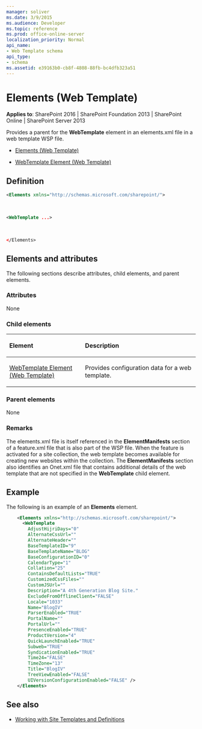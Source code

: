 ```yaml
---
manager: soliver
ms.date: 3/9/2015
ms.audience: Developer
ms.topic: reference
ms.prod: office-online-server
localization_priority: Normal
api_name:
- Web Template schema
api_type:
- schema
ms.assetid: e39163b0-cb8f-4808-88fb-bc4dfb323a51
---
```


# Elements (Web Template)

**Applies to**: SharePoint 2016 | SharePoint Foundation 2013 | SharePoint Online | SharePoint Server 2013

Provides a parent for the **WebTemplate** element in an elements.xml file in a web template WSP file.

- [Elements (Web Template)](elements-web-template.md)

- [WebTemplate Element (Web Template)](webtemplate-element-web-template.md)

## Definition

```XML
<Elements xmlns="http://schemas.microsoft.com/sharepoint/">
```

<br/>

```XML
<WebTemplate ...>
```

<br/>

```XML
</Elements>
```

## Elements and attributes

The following sections describe attributes, child elements, and parent elements.

### Attributes

None

### Child elements

<table>
<colgroup>
<col width="40%" />
<col width="60%" />
</colgroup>
<thead>
<tr class="header">
<th align="left"><p>Element</p></th>
<th align="left"><p>Description</p></th>
</tr>
</thead>
<tbody>
<tr class="odd">
<td align="left"><p><a href="webtemplate-element-web-template.md">WebTemplate Element (Web Template)</a></p></td>
<td align="left"><p>Provides configuration data for a web template.</p></td>
</tr>
</tbody>
</table>

### Parent elements

None

### Remarks

The elements.xml file is itself referenced in the **ElementManifests** section of a feature.xml file that is also part of the WSP file. When the feature is activated for a site collection, the web template becomes available for creating new websites within the collection. The **ElementManifests** section also identifies an Onet.xml file that contains additional details of the web template that are not specified in the **WebTemplate** child element.

## Example

The following is an example of an **Elements** element.

```XML
    <Elements xmlns="http://schemas.microsoft.com/sharepoint/">
      <WebTemplate 
        AdjustHijriDays="0" 
        AlternateCssUrl="" 
        AlternateHeader="" 
        BaseTemplateID="9" 
        BaseTemplateName="BLOG" 
        BaseConfigurationID="0" 
        CalendarType="1" 
        Collation="25" 
        ContainsDefaultLists="TRUE" 
        CustomizedCssFiles="" 
        CustomJSUrl="" 
        Description="A 4th Generation Blog Site." 
        ExcludeFromOfflineClient="FALSE" 
        Locale="1033" 
        Name="BlogIV" 
        ParserEnabled="TRUE" 
        PortalName="" 
        PortalUrl="" 
        PresenceEnabled="TRUE" 
        ProductVersion="4" 
        QuickLaunchEnabled="TRUE" 
        Subweb="TRUE" 
        SyndicationEnabled="TRUE" 
        Time24="FALSE" 
        TimeZone="13" 
        Title="BlogIV" 
        TreeViewEnabled="FALSE" 
        UIVersionConfigurationEnabled="FALSE" />
    </Elements>
```

## See also

- [Working with Site Templates and Definitions](https://msdn.microsoft.com/library/1edf6d4d-eddb-4cb5-9034-ed394e8a3e01(Office.15).aspx)








